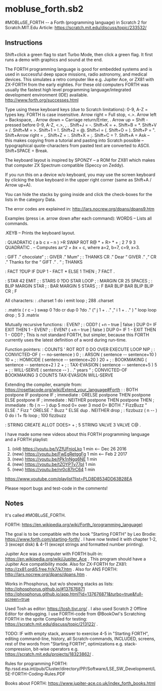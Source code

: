 # mobluse_forth.sb2
\#MOBLuSE_FORTH -- a Forth (programming language) in Scratch 2 for Scratch.MIT.Edu
Article: https://scratch.mit.edu/discuss/topic/233532/

## Instructions
Shift+click a green flag to start Turbo Mode, then click a green flag. It first runs a demo with graphics and sound at the end.

The FORTH programming language is good for embedded systems and is used in successful deep space missions, radio astronomy, and medical devices. This simulates a retro computer like e.g. Jupiter Ace, or ZX81 with ZX-FORTH from the early eighties. For these old computers FORTH was usually the fastest high level programming language/integrated development environment (IDE) available. http://www.forth.org/successes.html

Type using these keyboard keys (due to Scratch limitations):
0-9, A-Z = types key. FORTH is case insensitive.
Arrow right = Full stop, <.>.
Arrow left = Backspace, <BS>.
Arrow down = Carriage return/Enter, <CR>.
Arrow up = Shift - pressed before 0-9, A-Z, <.>, <SPACE>, <CR>.
Shift+J = -. Shift+K = +. Shift+B = *. Shift+V = /. Shift+M = >. Shift+1 = !. Shift+2 = @. Shift+I = (. Shift+O = ). Shift+P = ". Shift+Arrow right = ,. Shift+Z = :. Shift+X = ;. Shift+C = ?.
Shift+A = Ask – this makes copying from a tutorial and pasting into Scratch possible – typographical quote-characters from pasted text are converted to ASCII.
Shift+SPACE = Break.

The keyboard layout is inspired by SPONZY – a ROM for ZX81 which makes that computer ZX Spectrum compatible (Speccy on Zeddy).

If you run this on a device w/o keyboard, you may use the screen keyboard by clicking the blue keyboard in the upper right corner (same as Shift+A / Arrow up+A).

You can hide the stacks by going inside and click the check-boxes for the lists in the category Data.

The error codes are explained in: http://lars.nocrew.org/dpans/dpans9.htm

Examples (press <CR> i.e. arrow down after each command): 
WORDS – Lists all commands.

.KEYB – Prints the keyboard layout.

: QUADRATIC  ( a b c x – n ) >R SWAP ROT R@ *  + R> *  + ; 2 7 9 3 QUADRATIC .<CR> – Computes a*x^2 + b*x + c, where a=2, b=7, c=9, x=3.

: GIFT   .” chocolate“ ; : GIVER   .” Mum“ ; : THANKS CR .” Dear “ GIVER .” ,“ CR  .”  Thanks for the “ GIFT .” . “ ; THANKS

: FACT ?DUP IF DUP 1 - FACT * ELSE 1 THEN ; 7 FACT .

: STAR  42 EMIT ; 
: STARS  0 ?DO STAR LOOP ; 
: MARGIN  CR 25 SPACES ; 
: BLIP  MARGIN STAR ; 
: BAR  MARGIN 5 STARS ; 
: F  BAR BLIP BAR BLIP BLIP CR ; F

All characters:
: .charset 1 do i emit loop ; 288 .charset

: .matrix ( r c – ) swap 0 ?do cr dup 0 ?do ." (" j 1 + . ." ," i 1 + . ." ) " loop loop drop ; 5 3 .matrix

Mutually recursive functions:
: EVEN? ; 
: ODD? ( +n – true | false ) DUP 0= IF EXIT THEN 1 - EVEN? ; 
: EVEN? ( +n – true | false ) DUP 0= IF 1 - EXIT THEN 1 - ODD? ;
This is not standard FORTH, but simpler, because this FORTH currently uses the latest definition of a word during run-time.

Function pointers:
: COUNTS  ' ROT ROT 0 DO  OVER EXECUTE LOOP  NIP ; 
: CONVICTED-OF  ( -- no-sentence )  0 ; : ARSON ( sentence -- sentence+10 )  10 + ; : HOMICIDE ( sentence -- sentence+20 )  20 + ; : BOOKMAKING ( sentence -- sentence+2 )  2 + ; : TAX-EVASION   ( sentence -- sentence+5 )  5 + ; : WILL-SERVE ( sentence -- )  . ." years " ; 
CONVICTED-OF BOOKMAKING 3 COUNTS TAX-EVASION WILL-SERVE

Extending the compiler, example from: https://rosettacode.org/wiki/Extend_your_language#Forth :
: BOTH    postpone IF   postpone IF ; immediate : ORELSE  postpone THEN postpone ELSE postpone IF ; immediate : NEITHER postpone THEN postpone THEN ; immediate : 
fb ( n -- )  dup 5 mod 0=  over 3 mod 0=  BOTH   ." FizzBuzz "  ELSE   ." Fizz "  ORELSE ." Buzz "  ELSE   dup .  NEITHER drop ; 
: fizzbuzz ( n -- ) 0 do i 1+ fb loop ; 100 fizzbuzz

: STRING   CREATE ALLOT  DOES> + ; 5 STRING VALVE 
3 VALVE C@ .

I have made some new videos about this FORTH programming language and a FORTH playlist:

1. (old) https://youtu.be/VZfUFnioLko     1 min <-- Dec 26 2016
2. (new) https://youtu.be/FwEgRetggFg     1 min <-- Feb 2 2017
3. (new) https://youtu.be/tPk1nNgq6NE     1 min
4. (new) https://youtu.be/tZOYPTv77pI     1 min
5. (new) https://youtu.be/nr0c87lrC64     1 min

https://www.youtube.com/playlist?list=PLD8D8534DD63B28EA

Please report bugs and test-code in the comments!


## Notes
It's called #MOBLuSE_FORTH.

FORTH: https://en.wikipedia.org/wiki/Forth_(programming_language)

The goal is to be compatible with the book "Starting FORTH" by Leo Brodie:
https://www.forth.com/starting-forth/ . I have now tested it with chapter 1-2, 3 (except disk) & 4-11 (except strings and formatted number printing).

Jupiter Ace was a computer with FORTH built-in:
https://en.wikipedia.org/wiki/Jupiter_Ace . This program should have a Jupiter Ace compatibility mode. Also for ZX-FORTH for ZX81: http://zx81.ordi5.free.fr/k7/k7.htm . Also for ANS FORTH: http://lars.nocrew.org/dpans/dpans.htm .

Works in Phosphorus, but w/o showing stacks as lists:
http://phosphorus.github.io/#137676871
http://phosphorus.github.io/app.html?id=137676871&turbo=true&full-screen=true

Used Tosh as editor: https://tosh.tjvr.org/ . I also used Scratch 2 Offline Editor for debugging. I use FORTH-code from @BookOwl's Scratching FORTH in the sprite Compiled for testing: https://scratch.mit.edu/discuss/topic/213122/ .

TODO: IF with empty stack, answer to exercise 4-5 in "Starting FORTH", editing command-line, history, all Scratch-commands, INCLUDED, screens, rest of the words from "Starting FORTH", optimizations e.g. stack-compression, bit-wise operators e.g. https://scratch.mit.edu/projects/18323862/ .

Rules for programming FORTH: ftp.rssd.esa.int/pub/Cluster/directory/PP/Software/LSE_SW_Development/LSE-FORTH-Coding-Rules.PDF

Books about FORTH:
https://www.jupiter-ace.co.uk/index_forth_books.html
